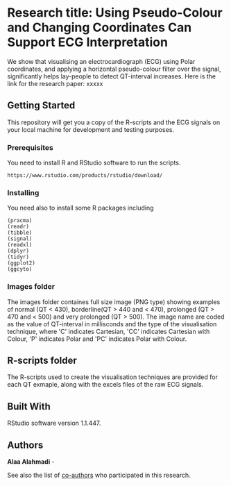 # Research title: Using Pseudo-Colour and Changing Coordinates Can Support ECG Interpretation

We show that visualising an electrocardiograph (ECG) using Polar coordinates, and applying a horizontal pseudo-colour filter over the signal, significantly helps lay-people to detect QT-interval increases. Here is the link for the research paper: xxxxx

## Getting Started

This repository will get you a copy of the R-scripts and the ECG signals on your local machine for development and testing purposes. 

### Prerequisites

You need to install R and RStudio software to run the scripts.

```
https://www.rstudio.com/products/rstudio/download/
```

### Installing

You need also to install some R packages including  

```
(pracma)
(readr)
(tibble)
(signal)
(readxl)
(dplyr)
(tidyr)
(ggplot2)
(ggcyto)
```

### Images folder

The images folder containes full size image (PNG type) showing examples of normal
(QT < 430), borderline(QT > 440 and < 470), prolonged (QT > 470 and < 500) and very prolonged (QT > 500). 
The image name are coded as the value of QT-interval in millisconds and the type of the visualisation technique, where 'C' indicates Cartesian, 'CC' indicates Cartesian with Colour, 'P' indicates Polar and 'PC' indicates Polar with Colour.

## R-scripts folder

The R-scripts used to create the visualisation techniques are provided for each QT exmaple, along with the excels files of the raw ECG signals. 

## Built With
RStudio software version 1.1.447.

## Authors

**Alaa Alahmadi** - 

See also the list of [co-authors](xxxx) who participated in this research.


